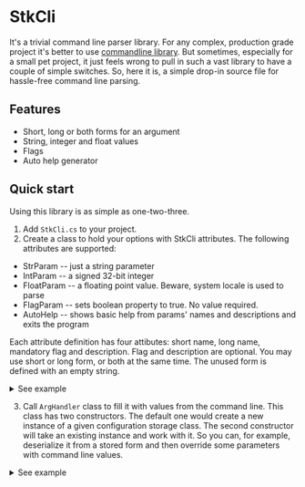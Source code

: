 # StkCli

It's a trivial command line parser library. For any complex, production grade project it's better to use [commandline library](https://github.com/commandlineparser/commandline). But sometimes, especially for a small pet project, it just feels wrong to pull in such a vast library to have a couple of simple switches. So, here it is, a simple drop-in source file for hassle-free command line parsing.

## Features

  * Short, long or both forms for an argument
  * String, integer and float values
  * Flags
  * Auto help generator
 
 ## Quick start
 
 Using this library is as simple as one-two-three.
 
 1. Add ``StkCli.cs`` to your project.
 2. Create a class to hold your options with StkCli attributes. The following attributes are supported:
   *  StrParam -- just a string parameter
   *  IntParam -- a signed 32-bit integer
   *  FloatParam --  a floating point value. Beware, system locale is used to parse
   *  FlagParam -- sets boolean property to true. No value required.
   *  AutoHelp -- shows basic help from params' names and descriptions and exits the program
 
 Each attribute definition has four attibutes: short name, long name, mandatory flag and description. Flag and description are optional. You may use short or long form, or both at the same time. The unused form is defined with an empty string.
 
 <details>
  <summary>See example</summary>
  
 ```cs
   class Options
  {
      //put AutoHelp before any mandatory param or missing value error will be triggered
      [AutoHelp]
      public bool Help {get; set;} // just a dummy prop

      //A mandatory string param with a short name only
      [StrParam("-u","", Mandatory=true)]
      public string User {get; set;}

      //need a storage field beause of non-trivial setter
      private int _count;
      //Attribute must be on the property, not field
      [IntParam("-c","--count")]
      public int Count {get => _count;
      // here we can add some value checks. Throw an ArugmentException to handle it within library
      set {
              if (value<=0) throw new ArgumentException("Count cannot be negative or zero");
              _count = value;
          }
      }

      [FloatParam("-V","--volume", false, "Volume of one bottle")]
      public double Volume {get; set;}

      [FlagParam("-s","--sober")]
      public bool BeSober {get; set;}

      //the constructor is a good place to put the defaults.
      public Options(){
            Count = 1;
            Volume = 0.5;
      }
   }
```
</details>
  
  3. Call `ArgHandler` class to fill it with values from the command line. This class has two constructors. The default one would create a new instance of a given configuration storage class. The second constructor will take an existing instance and work with it. So you can, for example, deserialize it from a stored form and then override some parameters with command line values.
  
  <details>
    <summary>See example</summary>
    
   ```cs
    //call the parser
    ArgHandler<Options> ah = new();
    //ArgHandler has two properties to show with AutoHelp
    ah.Title = "StkCLi usage primer";
    ah.Copyright = "(c) Stein Krauz, 2022";
    Options o;
    try {
        o = ah.Parse(args);
    }catch(ArgumentException ex) {
        Console.WriteLine(ex.Message);
        return;
    }
   ```
